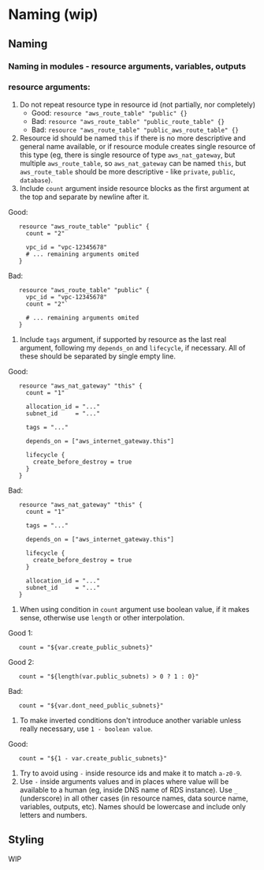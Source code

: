 # Naming \(wip\)

## Naming

### Naming in modules - resource arguments, variables, outputs

### resource arguments:

1. Do not repeat resource type in resource id \(not partially, nor completely\)
   * Good: `resource "aws_route_table" "public" {}`
   * Bad: `resource "aws_route_table" "public_route_table" {}`
   * Bad: `resource "aws_route_table" "public_aws_route_table" {}`
2. Resource id should be named `this` if there is no more descriptive and general name available, or if resource module creates single resource of this type \(eg, there is single resource of type `aws_nat_gateway`, but multiple `aws_route_table`, so `aws_nat_gateway` can be named `this`, but `aws_route_table` should be more descriptive - like `private`, `public`, `database`\).
3. Include `count` argument inside resource blocks as the first argument at the top and separate by newline after it.

Good:

```text
   resource "aws_route_table" "public" {
     count = "2"

     vpc_id = "vpc-12345678"
     # ... remaining arguments omited
   }
```

Bad:

```text
   resource "aws_route_table" "public" {
     vpc_id = "vpc-12345678"
     count = "2"`

     # ... remaining arguments omited
   }
```

1. Include `tags` argument, if supported by resource as the last real argument, following my `depends_on` and `lifecycle`, if necessary. All of these should be separated by single empty line.

Good:

```text
   resource "aws_nat_gateway" "this" {
     count = "1"

     allocation_id = "..."
     subnet_id     = "..."

     tags = "..."

     depends_on = ["aws_internet_gateway.this"]

     lifecycle {
       create_before_destroy = true
     }
   }
```

Bad:

```text
   resource "aws_nat_gateway" "this" {
     count = "1"

     tags = "..."

     depends_on = ["aws_internet_gateway.this"]

     lifecycle {
       create_before_destroy = true
     }

     allocation_id = "..."
     subnet_id     = "..."
   }
```

1. When using condition in `count` argument use boolean value, if it makes sense, otherwise use `length` or other interpolation.

Good 1:

```text
   count = "${var.create_public_subnets}"
```

Good 2:

```text
   count = "${length(var.public_subnets) > 0 ? 1 : 0}"
```

Bad:

```text
   count = "${var.dont_need_public_subnets}"
```

1. To make inverted conditions don't introduce another variable unless really necessary, use `1 - boolean value`.

Good:

```text
   count = "${1 - var.create_public_subnets}"
```

1. Try to avoid using `-` inside resource ids and make it to match `a-z0-9`.
2. Use `-` inside arguments values and in places where value will be available to a human \(eg, inside DNS name of RDS instance\). Use `_` \(underscore\) in all other cases \(in resource names, data source name, variables, outputs, etc\). Names should be lowercase and include only letters and numbers.

## Styling

WIP

